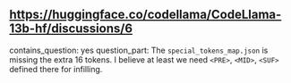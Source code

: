 ## https://huggingface.co/codellama/CodeLlama-13b-hf/discussions/6

contains_question: yes
question_part: The `special_tokens_map.json` is missing the extra 16 tokens. I believe at least we need `<PRE>`, `<MID>`, `<SUF>` defined there for infilling.